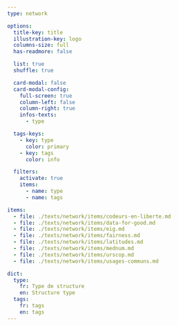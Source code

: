 ```yaml
---
type: network

options:
  title-key: title
  illustration-key: logo
  columns-size: full
  has-readmore: false

  list: true
  shuffle: true

  card-modal: false
  card-modal-config:
    full-screen: true
    column-left: false
    column-right: true
    infos-texts: 
      - type

  tags-keys: 
    - key: type
      color: primary
    - key: tags
      color: info

  filters: 
    activate: true
    items: 
      - name: type
      - name: tags

items:
  - file: ./texts/network/items/codeurs-en-liberte.md
  - file: ./texts/network/items/data-for-good.md
  - file: ./texts/network/items/eig.md
  - file: ./texts/network/items/fairness.md
  - file: ./texts/network/items/latitudes.md
  - file: ./texts/network/items/mednum.md
  - file: ./texts/network/items/urscop.md
  - file: ./texts/network/items/usages-communs.md

dict:
  type:
    fr: Type de structure
    en: Structure type
  tags:
    fr: tags
    en: tags
---
```

